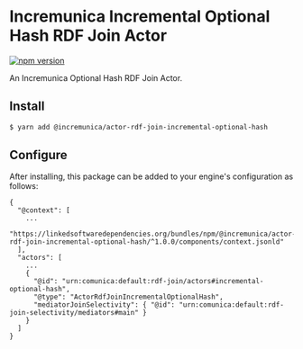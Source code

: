 # Incremunica Incremental Optional Hash RDF Join Actor

[![npm version](https://badge.fury.io/js/@incremunica%2Factor-rdf-join-incremental-optional-hash.svg)](https://badge.fury.io/js/@incremunica%2Factor-rdf-join-incremental-optional-hash)

An Incremunica Optional Hash RDF Join Actor.

## Install

```bash
$ yarn add @incremunica/actor-rdf-join-incremental-optional-hash
```

## Configure

After installing, this package can be added to your engine's configuration as follows:
```text
{
  "@context": [
    ...
    "https://linkedsoftwaredependencies.org/bundles/npm/@incremunica/actor-rdf-join-incremental-optional-hash/^1.0.0/components/context.jsonld"  
  ],
  "actors": [
    ...
    {
      "@id": "urn:comunica:default:rdf-join/actors#incremental-optional-hash",
      "@type": "ActorRdfJoinIncrementalOptionalHash",
      "mediatorJoinSelectivity": { "@id": "urn:comunica:default:rdf-join-selectivity/mediators#main" }
    }
  ]
}
```
